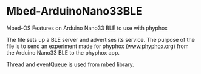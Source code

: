 # Mbed-ArduinoNano33BLE
Mbed-OS Features on Arduino Nano33 BLE to use with phyphox


The file sets up a BLE server and advertises its service. The purpose of the file is to send an experiment 
made for phyphox (www.phyphox.org) from the Arduino Nano33 BLE to the phyphox app. 

Thread and eventQueue is used from mbed library.
